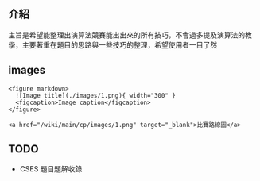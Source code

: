 ## 介紹

主旨是希望能整理出演算法競賽能出出來的所有技巧，不會過多提及演算法的教學，主要著重在題目的思路與一些技巧的整理，希望使用者一目了然

## images

```
<figure markdown>
  ![Image title](./images/1.png){ width="300" }
  <figcaption>Image caption</figcaption>
</figure>
```

```
<a href="/wiki/main/cp/images/1.png" target="_blank">比賽路線圖</a>
```

## TODO

- CSES 題目題解收錄
